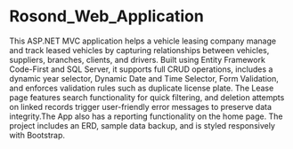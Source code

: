 # Rosond_Web_Application


This ASP.NET MVC application helps a vehicle leasing company manage and track leased vehicles by capturing relationships between vehicles, suppliers, branches, clients, and drivers. Built using Entity Framework Code-First and SQL Server, it supports full CRUD operations, includes a dynamic year selector, Dynamic Date and Time Selector, Form Validation, and enforces validation rules such as duplicate license plate. The Lease page features search functionality for quick filtering, and deletion attempts on linked records trigger user-friendly error messages to preserve data integrity.The App also has a reporting functionality on the home page. The project includes an ERD, sample data backup, and is styled responsively with Bootstrap.
